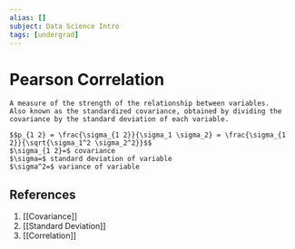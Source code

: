 ```yaml
---
alias: []
subject: Data Science Intro
tags: [undergrad]
---
```

# Pearson Correlation


```ad-note
A measure of the strength of the relationship between variables. 
Also known as the standardized covariance, obtained by dividing the covariance by the standard deviation of each variable.
```

```ad-math
$$p_{1 2} = \frac{\sigma_{1 2}}{\sigma_1 \sigma_2} = \frac{\sigma_{1 2}}{\sqrt{\sigma_1^2 \sigma_2^2}}$$
$\sigma_{1 2}=$ covariance
$\sigma=$ standard deviation of variable
$\sigma^2=$ variance of variable
```

## References
1. [[Covariance]]
2. [[Standard Deviation]]
3. [[Correlation]]